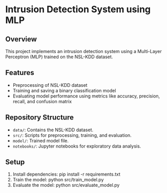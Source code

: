 # Intrusion Detection System using MLP

## Overview
This project implements an intrusion detection system using a Multi-Layer Perceptron (MLP) trained on the NSL-KDD dataset.

## Features
- Preprocessing of NSL-KDD dataset
- Training and saving a binary classification model
- Evaluating model performance using metrics like accuracy, precision, recall, and confusion matrix

## Repository Structure
- `data/`: Contains the NSL-KDD dataset.
- `src/`: Scripts for preprocessing, training, and evaluation.
- `model/`: Trained model file.
- `notebooks/`: Jupyter notebooks for exploratory data analysis.

## Setup
1. Install dependencies:
   pip install -r requirements.txt
2. Train the model:
   python src/train_model.py
3. Evaluate the model:
   python src/evaluate_model.py
